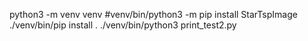 

python3 -m venv venv
#venv/bin/python3 -m pip install StarTspImage
./venv/bin/pip install . 
./venv/bin/python3 print_test2.py
